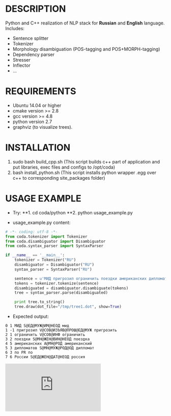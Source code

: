 # DESCRIPTION
Python and C++ realization of NLP stack for **Russian** and **English** language. Includes:

* Sentence splitter
* Tokenizer
* Morphology disambiguation (POS-tagging and POS+MORPH-tagging)
* Dependency parser
* Stresser
* Inflector
* ...

# REQUIREMENTS

* Ubuntu 14.04 or higher
* cmake version >= 2.8
* gcc version >= 4.8
* python version 2.7
* graphviz (to visualize trees).

# INSTALLATION
1. sudo bash build_cpp.sh (This script builds c++ part of application and put libraries, exec files and configs to /opt/coda)
2. bash install_python.sh (This script installs python wrapper .egg over c++ to corresponding site_packages folder)

# USAGE EXAMPLE
* Try:
**1. cd coda/python
**2. python usage_example.py
  
* usage_example.py content:
```python 
# -*- coding: utf-8 -*-
from coda.tokenizer import Tokenizer
from coda.disambiguator import Disambiguator
from coda.syntax_parser import SyntaxParser

if __name__ == '__main__':
    tokenizer = Tokenizer("RU")
    disambiguator = Disambiguator("RU")
    syntax_parser = SyntaxParser("RU")

    sentence = u'МИД пригрозил ограничить поездки американских дипломатов по России.'
    tokens = tokenizer.tokenize(sentence)
    disambiguated = disambiguator.disambiguate(tokens)
    tree = syntax_parser.parse(disambiguated)

    print tree.to_string()
    tree.draw(dot_file="/tmp/tree1.dot", show=True)
```
* Expected output:
``` 
0 1 МИД S@ЕД@МУЖ@ИМ@НЕОД мид
1 -1 пригрозил V@СОВ@ИЗЪЯВ@ПРОШ@ЕД@МУЖ пригрозить
2 1 ограничить V@СОВ@ИНФ ограничить
3 2 поездки S@МН@ЖЕН@ВИН@НЕОД поездка
4 5 американских A@МН@РОД американский
5 3 дипломатов S@МН@МУЖ@РОД@ОД дипломат
6 3 по PR по
7 6 России S@ЕД@ЖЕН@ДАТ@НЕОД россия
```
![alt tag](https://github.com/zy4kamu/Coda/files/636557/example_tree.pdf)
